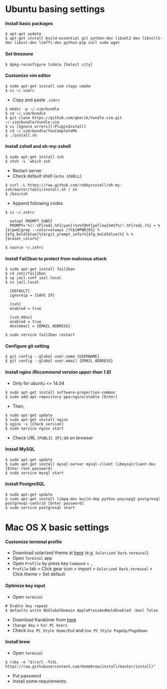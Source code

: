 # Ubuntu basing settings

#### Install basic packages

~~~~
$ apt-get update
$ apt-get install build-essential git python-dev libxml2-dev libxslt1-dev libssl-dev libffi-dev python-pip curl sudo wget
~~~~


#### Set timezone

~~~~
$ dpkg-reconfigure tzdata [Select city]
~~~~


#### Customize vim editor

~~~~
$ sudo apt-get install vim ctags cmake
$ vi ~/.vimrc
~~~~

- Copy and paste `.vimrc`

~~~~
$ mkdir -p ~/.vim/bundle
$ cd ~/.vim/bundle
$ git clone https://github.com/gmarik/Vundle.vim.git ~/.vim/bundle/Vundle.vim
$ vi [Ignore errors][:PluginInstall]
$ cd ~/.vim/bundle/YouCompleteMe
$ ./install.sh
~~~~


#### Install zshell and oh-my-zshell

~~~~
$ sudo apt-get install zsh
$ chsh -s `which zsh`
~~~~

- Restart server
- Check default shell (`echo $SHELL`)

~~~~
$ curl -L https://raw.github.com/robbyrussell/oh-my-zsh/master/tools/install.sh | sh
$ /bin/zsh
~~~~

- Append following codes

~~~~
$ vi ~/.zshrc

  setopt PROMPT_SUBST
  PROMPT='%(!.%F{red}.%F{cyan})%n%f@%F{yellow}%m%f%(!.%F{red}.)%} ➜ %{$(pwd|grep --color=always /)%${#PWD}G%} %{$fg_bold[blue]%}$(git_prompt_info)%{$fg_bold[blue]%} % %{$reset_color%}'
  
$ source ~/.zshrc
~~~~


#### Install Fail2ban to protect from malicious attack

~~~~
$ sudo apt-get install fail2ban
$ cd /etc/fail2ban
$ cp jail.conf jail.local
$ vi jail.local
  
  [DEFAULT]
  ignoreip = {SAFE IP}

  [ssh]
  enabled = true
  
  [ssh-ddos]
  enabled = true
  destemail = {EMAIL ADDRESS}

$ sudo service fail2ban restart
~~~~


#### Configure git setting

~~~~
$ git config --global user.name {USERNAME}
$ git config --global user.email {EMAIL ADDRESS}
~~~~


#### Install nginx *(Recommend version upper than 1.6)*

- Only for ubuntu <= 14.04

~~~~
$ sudo apt-get install software-properties-common
$ sudo add-apt-repository ppa:nginx/stable [Enter]
~~~~

- Then,

~~~~
$ sudo apt-get update
$ sudo apt-get install nginx
$ nginx -v [Check version]
$ sudo service nginx start
~~~~

- Check URL `{PUBLIC IP}:80` on browser


#### Install MySQL

~~~~
$ sudo apt-get update
$ sudo apt-get install mysql-server mysql-client libmysqlclient-dev [Enter root password]
$ sudo service mysql start
~~~~


#### Install PostgreSQL

~~~~
$ sudo apt-get update
$ sudo apt-get install libpq-dev build-dep python-psycopg2 postgresql postgresql-contrib [Enter password]
$ sudo service postgresql start
~~~~


# Mac OS X basic settings

#### Customize terminal profile

- Download solarized theme at <a href="https://github.com/tomislav/osx-terminal.app-colors-solarized" target="_blank">here</a> (e.g. `Solarized Dark.terminal`)
- Open `Terminal` app
- Open `Profile` by press key `Command` + `,` 
- `Profile` tab > Click gear icon > import > `Solarized Dark.terminal` > Click theme > Set default


#### Optimize key input

- Open `terminal`

~~~~
# Enable key repeat
$ defaults write NSGlobalDomain ApplePressAndHoldEnabled -bool false
~~~~

- Download Karabiner from <a href="https://pqrs.org/osx/karabiner/" target="_blank">here</a>
- `Change Key` > `For PC Users`
- Check `Use PC Style Home/End` and `Use PC Style PageUp/PageDown`


#### Install brew

- Open `terminal`

~~~~
$ ruby -e "$(curl -fsSL https://raw.githubusercontent.com/Homebrew/install/master/install)"
~~~~

- Put password
- Install some requirements
